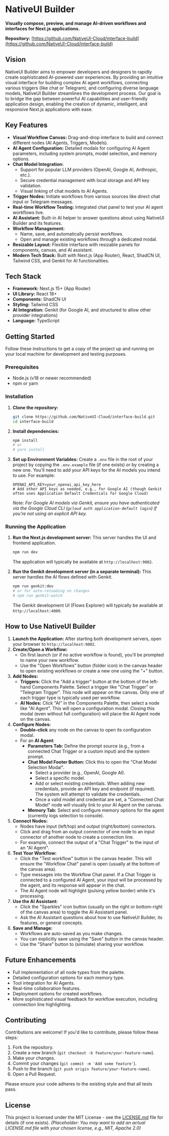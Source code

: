 
# NativeUI Builder

**Visually compose, preview, and manage AI-driven workflows and interfaces for Next.js applications.**

**Repository:** [https://github.com/NativeUI-Cloud/interface-build](https://github.com/NativeUI-Cloud/interface-build)

## Vision

NativeUI Builder aims to empower developers and designers to rapidly create sophisticated AI-powered user experiences. By providing an intuitive visual interface for building complex AI agent workflows, connecting various triggers (like chat or Telegram), and configuring diverse language models, NativeUI Builder streamlines the development process. Our goal is to bridge the gap between powerful AI capabilities and user-friendly application design, enabling the creation of dynamic, intelligent, and responsive Next.js applications with ease.

## Key Features

*   **Visual Workflow Canvas:** Drag-and-drop interface to build and connect different nodes (AI Agents, Triggers, Models).
*   **AI Agent Configuration:** Detailed modals for configuring AI Agent parameters, including system prompts, model selection, and memory options.
*   **Chat Model Integration:**
    *   Support for popular LLM providers (OpenAI, Google AI, Anthropic, etc.).
    *   Secure credential management with local storage and API key validation.
    *   Visual linking of chat models to AI Agents.
*   **Trigger Nodes:** Initiate workflows from various sources like direct chat input or Telegram messages.
*   **Real-time Workflow Testing:** Integrated chat panel to test your AI agent workflows live.
*   **AI Assistant:** Built-in AI helper to answer questions about using NativeUI Builder and its features.
*   **Workflow Management:**
    *   Name, save, and automatically persist workflows.
    *   Open and manage existing workflows through a dedicated modal.
*   **Resizable Layout:** Flexible interface with resizable panels for components, canvas, and AI assistant.
*   **Modern Tech Stack:** Built with Next.js (App Router), React, ShadCN UI, Tailwind CSS, and Genkit for AI functionalities.

## Tech Stack

*   **Framework:** Next.js 15+ (App Router)
*   **UI Library:** React 18+
*   **Components:** ShadCN UI
*   **Styling:** Tailwind CSS
*   **AI Integration:** Genkit (for Google AI, and structured to allow other provider integrations)
*   **Language:** TypeScript

## Getting Started

Follow these instructions to get a copy of the project up and running on your local machine for development and testing purposes.

### Prerequisites

*   Node.js (v18 or newer recommended)
*   npm or yarn

### Installation

1.  **Clone the repository:**
    ```bash
    git clone https://github.com/NativeUI-Cloud/interface-build.git
    cd interface-build
    ```

2.  **Install dependencies:**
    ```bash
    npm install
    # or
    # yarn install
    ```

3.  **Set up Environment Variables:**
    Create a `.env` file in the root of your project by copying the `.env.example` file (if one exists) or by creating a new one.
    You'll need to add your API keys for the AI models you intend to use. For example:
    ```env
    OPENAI_API_KEY=your_openai_api_key_here
    # Add other API keys as needed, e.g., for Google AI (though Genkit often uses Application Default Credentials for Google Cloud)
    ```
    *Note: For Google AI models via Genkit, ensure you have authenticated via the Google Cloud CLI (`gcloud auth application-default login`) if you're not using an explicit API key.*

### Running the Application

1.  **Run the Next.js development server:**
    This server handles the UI and frontend application.
    ```bash
    npm run dev
    ```
    The application will typically be available at `http://localhost:9002`.

2.  **Run the Genkit development server (in a separate terminal):**
    This server handles the AI flows defined with Genkit.
    ```bash
    npm run genkit:dev
    # or for auto-reloading on changes
    # npm run genkit:watch
    ```
    The Genkit development UI (Flows Explorer) will typically be available at `http://localhost:4000`.

## How to Use NativeUI Builder

1.  **Launch the Application:** After starting both development servers, open your browser to `http://localhost:9002`.
2.  **Create/Open a Workflow:**
    *   On first launch (or if no active workflow is found), you'll be prompted to name your new workflow.
    *   Use the "Open Workflows" button (folder icon) in the canvas header to open existing workflows or create a new one using the "+" button.
3.  **Add Nodes:**
    *   **Triggers:** Click the "Add a trigger" button at the bottom of the left-hand Components Palette. Select a trigger like "Chat Trigger" or "Telegram Trigger". This node will appear on the canvas. Only one of each trigger type is typically used per workflow.
    *   **AI Nodes:** Click "AI" in the Components Palette, then select a node like "AI Agent". This will open a configuration modal. Closing this modal (even without full configuration) will place the AI Agent node on the canvas.
4.  **Configure Nodes:**
    *   **Double-click** any node on the canvas to open its configuration modal.
    *   For an **AI Agent**:
        *   **Parameters Tab:** Define the prompt source (e.g., from a connected Chat Trigger or a custom input) and the system prompt.
        *   **Chat Model Footer Button:** Click this to open the "Chat Model Selection Modal".
            *   Select a provider (e.g., OpenAI, Google AI).
            *   Select a specific model.
            *   Add or select existing credentials. When adding new credentials, provide an API key and endpoint (if required). The system will attempt to validate the credentials.
            *   Once a valid model and credential are set, a "Connected Chat Model" node will visually link to your AI Agent on the canvas.
        *   **Memory Tab:** Select and configure memory options for the agent (currently logs selection to console).
5.  **Connect Nodes:**
    *   Nodes have input (left/top) and output (right/bottom) connectors.
    *   Click and drag from an output connector of one node to an input connector of another node to create a connection line.
    *   For example, connect the output of a "Chat Trigger" to the input of an "AI Agent".
6.  **Test Your Workflow:**
    *   Click the "Test workflow" button in the canvas header. This will ensure the "Workflow Chat" panel is open (usually at the bottom of the canvas area).
    *   Type messages into the Workflow Chat panel. If a Chat Trigger is connected to a configured AI Agent, your input will be processed by the agent, and its response will appear in the chat.
    *   The AI Agent node will highlight (pulsing yellow border) while it's processing.
7.  **Use the AI Assistant:**
    *   Click the "Sparkles" icon button (usually on the right or bottom-right of the canvas area) to toggle the AI Assistant panel.
    *   Ask the AI Assistant questions about how to use NativeUI Builder, its features, or general concepts.
8.  **Save and Manage:**
    *   Workflows are auto-saved as you make changes.
    *   You can explicitly save using the "Save" button in the canvas header.
    *   Use the "Share" button to (simulate) sharing your workflow.

## Future Enhancements

*   Full implementation of all node types from the palette.
*   Detailed configuration options for each memory type.
*   Tool integration for AI Agents.
*   Real-time collaboration features.
*   Deployment options for created workflows.
*   More sophisticated visual feedback for workflow execution, including connection line highlighting.

## Contributing

Contributions are welcome! If you'd like to contribute, please follow these steps:

1.  Fork the repository.
2.  Create a new branch (`git checkout -b feature/your-feature-name`).
3.  Make your changes.
4.  Commit your changes (`git commit -m 'Add some feature'`).
5.  Push to the branch (`git push origin feature/your-feature-name`).
6.  Open a Pull Request.

Please ensure your code adheres to the existing style and that all tests pass.

## License

This project is licensed under the MIT License - see the [LICENSE.md](LICENSE.md) file for details (if one exists).
*(Placeholder: You may want to add an actual LICENSE.md file with your chosen license, e.g., MIT, Apache 2.0)*

